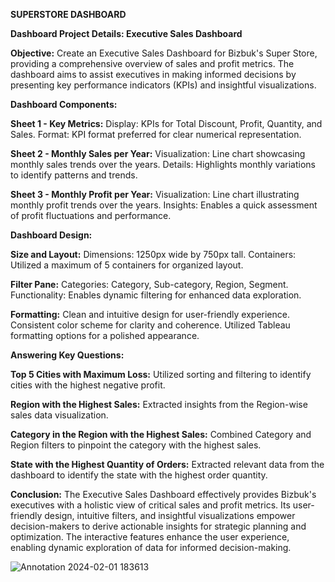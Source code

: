 **SUPERSTORE DASHBOARD**

**Dashboard Project Details: Executive Sales Dashboard**

**Objective:**
Create an Executive Sales Dashboard for Bizbuk's Super Store, providing a comprehensive overview of sales and profit metrics. The dashboard aims to assist executives in making informed decisions by presenting key performance indicators (KPIs) and insightful visualizations.

**Dashboard Components:**

**Sheet 1 - Key Metrics:**
Display: KPIs for Total Discount, Profit, Quantity, and Sales.
Format: KPI format preferred for clear numerical representation.

**Sheet 2 - Monthly Sales per Year:**
Visualization: Line chart showcasing monthly sales trends over the years.
Details: Highlights monthly variations to identify patterns and trends.

**Sheet 3 - Monthly Profit per Year:**
Visualization: Line chart illustrating monthly profit trends over the years.
Insights: Enables a quick assessment of profit fluctuations and performance.

**Dashboard Design:**

**Size and Layout:**
Dimensions: 1250px wide by 750px tall.
Containers: Utilized a maximum of 5 containers for organized layout.

**Filter Pane:**
Categories: Category, Sub-category, Region, Segment.
Functionality: Enables dynamic filtering for enhanced data exploration.

**Formatting:**
Clean and intuitive design for user-friendly experience.
Consistent color scheme for clarity and coherence.
Utilized Tableau formatting options for a polished appearance.

**Answering Key Questions:**

**Top 5 Cities with Maximum Loss:**
Utilized sorting and filtering to identify cities with the highest negative profit.

**Region with the Highest Sales:**
Extracted insights from the Region-wise sales data visualization.

**Category in the Region with the Highest Sales:**
Combined Category and Region filters to pinpoint the category with the highest sales.

**State with the Highest Quantity of Orders:**
Extracted relevant data from the dashboard to identify the state with the highest order quantity.

**Conclusion:**
The Executive Sales Dashboard effectively provides Bizbuk's executives with a holistic view of critical sales and profit metrics. Its user-friendly design, intuitive filters, and insightful visualizations empower decision-makers to derive actionable insights for strategic planning and optimization. The interactive features enhance the user experience, enabling dynamic exploration of data for informed decision-making.

![Annotation 2024-02-01 183613](https://github.com/Kamalkray/SUPERSTORE-DASHBOARD/assets/41724239/f83e10b2-10f2-4b5f-be3a-b4606d0032cd)
